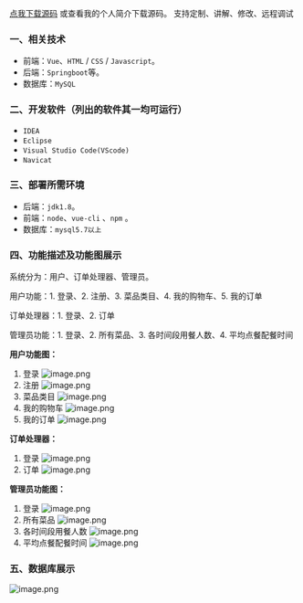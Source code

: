 [点我下载源码](https://www.oneprosol.com/detail/78e2b3b883cd488cb9b9b3a87666f294) 
或查看我的个人简介下载源码。
支持定制、讲解、修改、远程调试

### 一、相关技术

- 前端：`Vue`、`HTML` / `CSS` / `Javascript`。
- 后端：`Springboot`等。
- 数据库：`MySQL`

### 二、开发软件（列出的软件其一均可运行）

- `IDEA`
- `Eclipse`
- `Visual Studio Code(VScode)`
- `Navicat`

### 三、部署所需环境

- 后端：`jdk1.8`。
- 前端：`node`、`vue-cli` 、`npm`  。
- 数据库：`mysql5.7以上`

### 四、功能描述及功能图展示

系统分为：用户、订单处理器、管理员。

用户功能：1. 登录、2. 注册、3. 菜品类目、4. 我的购物车、5. 我的订单

订单处理器：1. 登录、2. 订单

管理员功能：1. 登录、2. 所有菜品、3. 各时间段用餐人数、4. 平均点餐配餐时间

**用户功能图：**

1. 登录
   ![image.png](https://pic.picprosol.com/user_upload/1ca4a16527164fbdbe5588f4023765f3/2024-12-06%2019:28:00_image.png)
2. 注册
   ![image.png](https://pic.picprosol.com/user_upload/1ca4a16527164fbdbe5588f4023765f3/2024-12-06%2019:28:08_image.png)
3. 菜品类目
   ![image.png](https://pic.picprosol.com/user_upload/1ca4a16527164fbdbe5588f4023765f3/2024-12-06%2019:27:51_image.png)
4. 我的购物车
   ![image.png](https://pic.picprosol.com/user_upload/1ca4a16527164fbdbe5588f4023765f3/2024-12-06%2019:28:18_image.png)
5. 我的订单
   ![image.png](https://pic.picprosol.com/user_upload/1ca4a16527164fbdbe5588f4023765f3/2024-12-06%2019:28:24_image.png)

**订单处理器：**

1. 登录
   ![image.png](https://pic.picprosol.com/user_upload/1ca4a16527164fbdbe5588f4023765f3/2024-12-06%2019:28:00_image.png)
2. 订单
   ![image.png](https://pic.picprosol.com/user_upload/1ca4a16527164fbdbe5588f4023765f3/2024-12-06%2019:28:34_image.png)

**管理员功能图：**

1. 登录
   ![image.png](https://pic.picprosol.com/user_upload/1ca4a16527164fbdbe5588f4023765f3/2024-12-06%2019:28:00_image.png)
2. 所有菜品
   ![image.png](https://pic.picprosol.com/user_upload/1ca4a16527164fbdbe5588f4023765f3/2024-12-06%2019:28:46_image.png)
3. 各时间段用餐人数
   ![image.png](https://pic.picprosol.com/user_upload/1ca4a16527164fbdbe5588f4023765f3/2024-12-06%2019:28:57_image.png)
4. 平均点餐配餐时间
   ![image.png](https://pic.picprosol.com/user_upload/1ca4a16527164fbdbe5588f4023765f3/2024-12-06%2019:29:03_image.png)

### 五、数据库展示

![image.png](https://pic.picprosol.com/user_upload/1ca4a16527164fbdbe5588f4023765f3/2024-12-06%2019:29:41_image.png)


